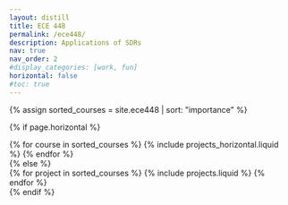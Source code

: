 ```yaml
---
layout: distill
title: ECE 448
permalink: /ece448/
description: Applications of SDRs
nav: true
nav_order: 2
#display_categories: [work, fun]
horizontal: false
#toc: true
---
```


<!-- pages/ece448.md -->
<div class="ece448">


<!-- Display projects without categories -->

{% assign sorted_courses = site.ece448 | sort: "importance" %}

  <!-- Generate cards for each course -->

{% if page.horizontal %}

  <div class="container">
    <div class="row row-cols-1 row-cols-md-2">
    {% for course in sorted_courses %}
      {% include projects_horizontal.liquid %}
    {% endfor %}
    </div>
  </div>
  {% else %}
  <div class="row row-cols-1 row-cols-md-3">
    {% for project in sorted_courses %}
      {% include projects.liquid %}
    {% endfor %}
  </div>
  {% endif %}
</div>